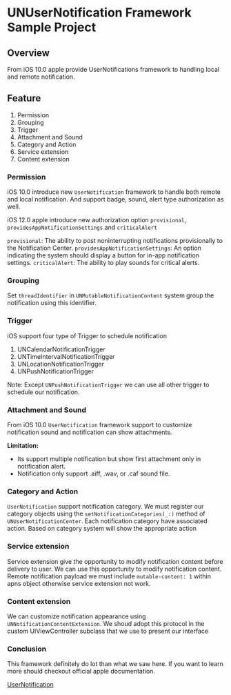 # UNUserNotification Framework Sample Project

## Overview

From iOS 10.0 apple provide UserNotifications framework to handling local and remote notification. 

## Feature

1. Permission
2. Grouping
3. Trigger
4. Attachment and Sound
5. Category and Action
6. Service extension
7. Content extension


### Permission

iOS 10.0 introduce new `UserNotification` framework to handle both remote and local notification. And support badge, sound, alert type authorization as well.

iOS 12.0 apple introduce new authorization option `provisional`, `providesAppNotificationSettings` and `criticalAlert`

`provisional`: The ability to post noninterrupting notifications provisionally to the Notification Center.
`providesAppNotificationSettings`: An option indicating the system should display a button for in-app notification settings.
`criticalAlert`: The ability to play sounds for critical alerts.


### Grouping

Set `threadIdentifier` in `UNMutableNotificationContent` system group the notification using this identifier.


### Trigger

iOS support four type of Trigger to schedule notification

1. UNCalendarNotificationTrigger
2. UNTimeIntervalNotificationTrigger
3. UNLocationNotificationTrigger
4. UNPushNotificationTrigger

Note: Except `UNPushNotificationTrigger` we can use all other trigger to schedule our notification.


### Attachment and Sound

From iOS 10.0 `UserNotification` framework support to customize notification sound and notification can show attachments.

__Limitation:__ 
* Its support multiple notification but show first attachment only in notification alert.
* Notification only support .aiff, .wav, or .caf sound file.


### Category and Action

`UserNotification` support notification category. We must register our category objects using the `setNotificationCategories(_:)` method of `UNUserNotificationCenter`. Each notification category have associated action. Based on category system will show the appropriate action


### Service extension

Service extension give the opportunity to modify notification content before delivery to user. We can use this opportunity to modify notification content.
Remote notification payload we must include `mutable-content: 1` within apns object otherwise service extension not work.


###  Content extension

We can customize notification appearance using `UNNotificationContentExtension`. We shoud adopt this protocol in the custom UIViewController subclass that we use to present our interface


### Conclusion

This framework definitely do lot than what we saw here. If you want to learn more should checkout official apple documentation.

[UserNotification](https://developer.apple.com/documentation/usernotifications)
